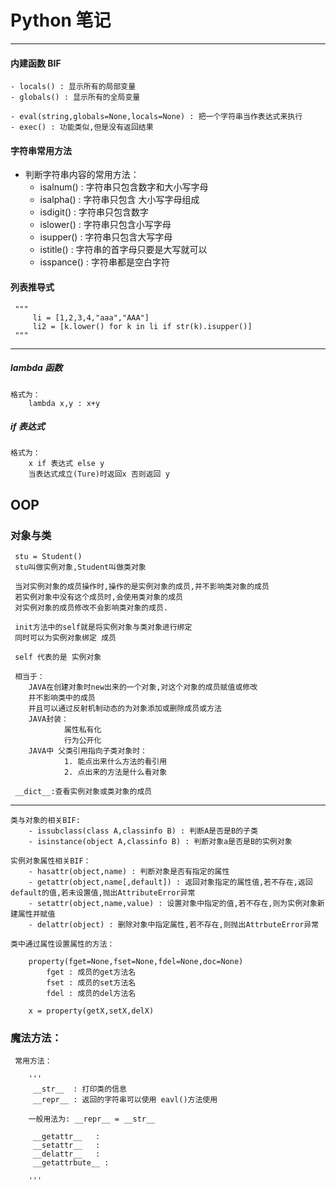 # Python 笔记
****

#### 内建函数 BIF

    - locals() : 显示所有的局部变量
    - globals() : 显示所有的全局变量
    
    - eval(string,globals=None,locals=None) : 把一个字符串当作表达式来执行
    - exec() : 功能类似,但是没有返回结果
     

#### 字符串常用方法
   - 判断字符串内容的常用方法：
      - isalnum()  : 字符串只包含数字和大小写字母
      - isalpha()  : 字符串只包含 大小写字母组成
      - isdigit()  : 字符串只包含数字
      - islower()  : 字符串只包含小写字母
      - isupper()  : 字符串只包含大写字母
      - istitle()  : 字符串的首字母只要是大写就可以
      - isspance() : 字符串都是空白字符


#### 列表推导式
     """
         li = [1,2,3,4,"aaa","AAA"]
         li2 = [k.lower() for k in li if str(k).isupper()]
     """
    
---

##### lambda 函数
    格式为：
        lambda x,y : x+y
    
##### if 表达式
    格式为：
        x if 表达式 else y
        当表达式成立(Ture)时返回x 否则返回 y
        
## OOP

### 对象与类
     stu = Student()
     stu叫做实例对象,Student叫做类对象
     
     当对实例对象的成员操作时,操作的是实例对象的成员,并不影响类对象的成员
     若实例对象中没有这个成员时,会使用类对象的成员
     对实例对象的成员修改不会影响类对象的成员.
     
     init方法中的self就是将实例对象与类对象进行绑定
     同时可以为实例对象绑定 成员
     
     self 代表的是 实例对象
     
     相当于：
        JAVA在创建对象时new出来的一个对象,对这个对象的成员赋值或修改
        并不影响类中的成员
        并且可以通过反射机制动态的为对象添加或删除成员或方法
        JAVA封装：
                属性私有化
                行为公开化
        JAVA中 父类引用指向子类对象时：
                1. 能点出来什么方法的看引用
                2. 点出来的方法是什么看对象
     
     __dict__:查看实例对象或类对象的成员
     
---

    类与对象的相关BIF:
        - issubclass(class A,classinfo B) : 判断A是否是B的子类
        - isinstance(object A,classinfo B) : 判断对象a是否是B的实例对象
    
    实例对象属性相关BIF：
        - hasattr(object,name) : 判断对象是否有指定的属性
        - getattr(object,name[,default]) : 返回对象指定的属性值,若不存在,返回default的值,若未设置值,抛出AttributeError异常
        - setattr(object,name,value) : 设置对象中指定的值,若不存在,则为实例对象新建属性并赋值
        - delattr(object) : 删除对象中指定属性,若不存在,则抛出AttrbuteError异常 
    
    类中通过属性设置属性的方法：
    
        property(fget=None,fset=None,fdel=None,doc=None)
            fget : 成员的get方法名
            fset : 成员的set方法名
            fdel : 成员的del方法名
            
        x = property(getX,setX,delX)
        
  
        
        
        
        
### 魔法方法：

     常用方法：
   
        '''
         __str__  : 打印类的信息 
         __repr__ : 返回的字符串可以使用 eavl()方法使用
        
        一般用法为: __repr__ = __str__
        
         __getattr__   : 
         __setattr__   :
         __delattr__   :
         __getattrbute__ :
   
        '''


